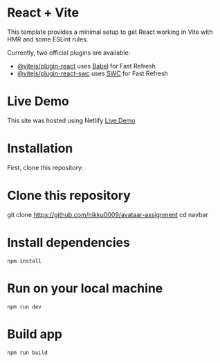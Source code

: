 # React + Vite

This template provides a minimal setup to get React working in Vite with HMR and some ESLint rules.

Currently, two official plugins are available:

- [@vitejs/plugin-react](https://github.com/vitejs/vite-plugin-react/blob/main/packages/plugin-react/README.md) uses [Babel](https://babeljs.io/) for Fast Refresh
- [@vitejs/plugin-react-swc](https://github.com/vitejs/vite-plugin-react-swc) uses [SWC](https://swc.rs/) for Fast Refresh

# Live Demo
This site was hosted using Netlify [Live Demo](https://spiffy-chaja-876c53.netlify.app/)

# Installation

First, clone this repository:


# Clone this repository
git clone https://github.com/nikku0009/avataar-assignment
cd navbar

# Install dependencies
`npm install`

# Run on your local machine 
`npm run dev`

# Build app
`npm run build`







